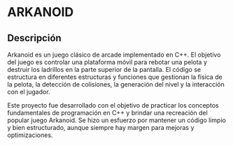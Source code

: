# ARKANOID

## Descripción

Arkanoid es un juego clásico de arcade implementado en C++. El objetivo del juego es controlar una plataforma móvil para rebotar una pelota y destruir los ladrillos en la parte superior de la pantalla. El código se estructura en diferentes estructuras y funciones que gestionan la física de la pelota, la detección de colisiones, la generación del nivel y la interacción con el jugador.

Este proyecto fue desarrollado con el objetivo de practicar los conceptos fundamentales de programación en C++ y brindar una recreación del popular juego Arkanoid. Se hizo un esfuerzo por mantener un código limpio y bien estructurado, aunque siempre hay margen para mejoras y optimizaciones.
